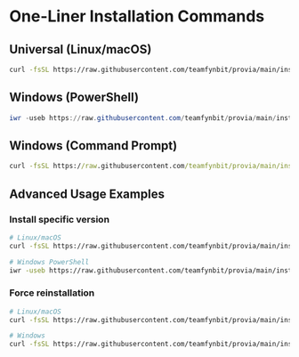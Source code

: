# One-Liner Installation Commands

## Universal (Linux/macOS)
```bash
curl -fsSL https://raw.githubusercontent.com/teamfynbit/provia/main/install.sh | bash
```

## Windows (PowerShell)
```powershell
iwr -useb https://raw.githubusercontent.com/teamfynbit/provia/main/install.bat | iex
```

## Windows (Command Prompt)
```cmd
curl -fsSL https://raw.githubusercontent.com/teamfynbit/provia/main/install.bat -o %temp%\install.bat && %temp%\install.bat
```

## Advanced Usage Examples

### Install specific version
```bash
# Linux/macOS
curl -fsSL https://raw.githubusercontent.com/teamfynbit/provia/main/install.sh | bash -s -- -v v1.2.3

# Windows PowerShell
iwr -useb https://raw.githubusercontent.com/teamfynbit/provia/main/install.bat | iex; & $env:temp\install.bat /v v1.2.3
```

### Force reinstallation
```bash
# Linux/macOS
curl -fsSL https://raw.githubusercontent.com/teamfynbit/provia/main/install.sh | bash -s -- --force

# Windows
curl -fsSL https://raw.githubusercontent.com/teamfynbit/provia/main/install.bat -o %temp%\install.bat && %temp%\install.bat /force
```
